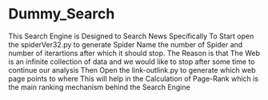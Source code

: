 # Dummy_Search
This Search Engine is Designed to Search News Specifically
To Start open the spiderVer32.py to generate Spider
Name the number of Spider and number of iterartions after which it should stop.
The Reason is that The Web is an infinite collection of data and we would like to stop after some time to continue our analysis
Then Open the link-outlink.py to generate which web page points to where 
This will help in the Calculation of Page-Rank which is the main ranking mechanism behind the Search Engine
